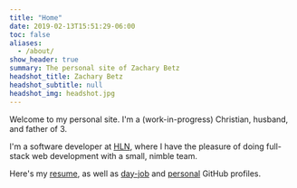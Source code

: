 ```yaml
---
title: "Home"
date: 2019-02-13T15:51:29-06:00
toc: false
aliases:
  - /about/
show_header: true
summary: The personal site of Zachary Betz
headshot_title: Zachary Betz
headshot_subtitle: null
headshot_img: headshot.jpg
---
```


Welcome to my personal site. I'm a (work-in-progress) Christian, husband, and father of 3.

I'm a software developer at [HLN](https://www.hln.com/), where I have the pleasure of doing full-stack web development with a small, nimble team.

Here's my [resume](/resume/), as well as [day-job](https://github.com/zach-betz-hln) and [personal](https://github.com/zwbetz-gh) GitHub profiles.
